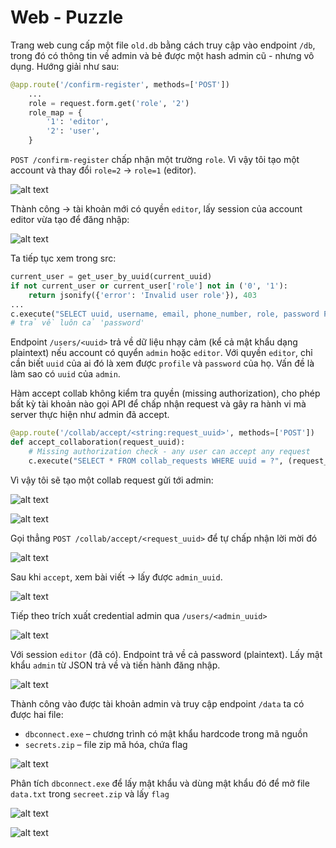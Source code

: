 # Web - Puzzle

Trang web cung cấp một file `old.db` bằng cách truy cập vào endpoint `/db`, trong đó có thông tin về admin và bẻ được một hash admin cũ - nhưng vô dụng. Hướng giải như sau:

```python
@app.route('/confirm-register', methods=['POST'])
    ...
    role = request.form.get('role', '2')
    role_map = {
        '1': 'editor',
        '2': 'user',
    }
```

`POST /confirm-register` chấp nhận một trường `role`. Vì vậy tôi tạo một account và thay đổi `role=2` -> `role=1` (editor).

![alt text](image.png)

Thành công → tài khoản mới có quyền `editor`, lấy session của account editor vừa tạo để đăng nhập: 

![alt text](image-1.png)

Ta tiếp tục xem trong src:

```python
current_user = get_user_by_uuid(current_uuid)
if not current_user or current_user['role'] not in ('0', '1'):
    return jsonify({'error': 'Invalid user role'}), 403
...
c.execute("SELECT uuid, username, email, phone_number, role, password FROM users WHERE uuid = ?", (target_uuid,))
# trả về luôn cả 'password'
```

Endpoint `/users/<uuid>` trả về dữ liệu nhạy cảm (kể cả mật khẩu dạng plaintext) nếu account có quyển `admin` hoặc `editor`. Với quyền `editor`, chỉ cần biết `uuid` của ai đó là xem được `profile` và `password` của họ. Vấn đề là làm sao có `uuid` của `admin`.

Hàm accept collab không kiểm tra quyền (missing authorization), cho phép bất kỳ tài khoản nào gọi API để chấp nhận request và gây ra hành vi mà server thực hiện như admin đã accept.
```python
@app.route('/collab/accept/<string:request_uuid>', methods=['POST'])
def accept_collaboration(request_uuid):
    # Missing authorization check - any user can accept any request
    c.execute("SELECT * FROM collab_requests WHERE uuid = ?", (request_uuid,))
```

Vì vậy tôi sẽ tạo một collab request gửi tới admin: 

![alt text](image-2.png)

![alt text](image-3.png)

Gọi thẳng `POST /collab/accept/<request_uuid>` để tự chấp nhận lời mời đó

![alt text](image-4.png)

Sau khi `accept`, xem bài viết → lấy được `admin_uuid`.

![alt text](image-5.png)

Tiếp theo trích xuất credential admin qua `/users/<admin_uuid>`

![alt text](image-6.png)

Với session `editor` (đã có). Endpoint trả về cả password (plaintext). Lấy mật khẩu `admin` từ JSON trả về và tiến hành đăng nhập.

![alt text](image-7.png)

Thành công vào được tài khoản admin và truy cập endpoint `/data` ta có được hai file:
- `dbconnect.exe` – chương trình có mật khẩu hardcode trong mã nguồn
- `secrets.zip` – file zip mã hóa, chứa flag

![alt text](image-8.png)

Phân tích `dbconnect.exe` để lấy mật khẩu và dùng mật khẩu đó để mở file `data.txt` trong `secreet.zip` và lấy `flag`

![alt text](image-9.png)

![alt text](image-10.png)